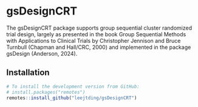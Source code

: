 # gsDesignCRT

The gsDesignCRT package supports group sequential cluster randomized trial design,
largely as presented in the book Group Sequential Methods with Applications to 
Clinical Trials by Christopher Jennison and Bruce Turnbull 
(Chapman and Hall/CRC, 2000) and implemented in the package gsDesign 
(Anderson, 2024).

## Installation

```r
# To install the development version from GitHub:
# install.packages("remotes")
remotes::install_github("leejtding/gsDesignCRT")
```

